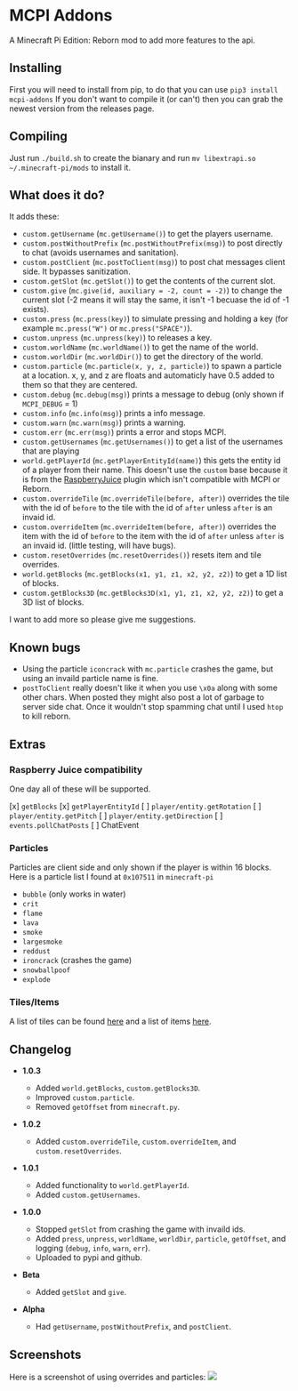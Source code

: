 # MCPI Addons

A Minecraft Pi Edition: Reborn mod to add more features to the api.

## Installing

First you will need to install from pip, to do that you can use `pip3 install mcpi-addons`
If you don't want to compile it (or can't) then you can grab the newest version from the releases page.

## Compiling

Just run `./build.sh` to create the bianary and run `mv libextrapi.so ~/.minecraft-pi/mods` to install it.

## What does it do?

It adds these:

- `custom.getUsername` (`mc.getUsername()`) to get the players username.
- `custom.postWithoutPrefix` (`mc.postWithoutPrefix(msg)`) to post directly to chat (avoids usernames and sanitation).
- `custom.postClient` (`mc.postToClient(msg)`) to post chat messages client side. It bypasses sanitization.
- `custom.getSlot` (`mc.getSlot()`) to get the contents of the current slot.
- `custom.give` (`mc.give(id, auxiliary = -2, count = -2)`) to change the current slot (-2 means it will stay the same, it isn't -1 becuase the id of -1 exists).
- `custom.press` (`mc.press(key)`) to simulate pressing and holding a key (for example `mc.press("W")` or `mc.press("SPACE")`).
- `custom.unpress` (`mc.unpress(key)`) to releases a key.
- `custom.worldName` (`mc.worldName()`) to get the name of the world.
- `custom.worldDir` (`mc.worldDir()`) to get the directory of the world.
- `custom.particle` (`mc.particle(x, y, z, particle)`) to spawn a particle at a location. x, y, and z are floats and automaticly have 0.5 added to them so that they are centered.
- `custom.debug` (`mc.debug(msg)`) prints a message to debug (only shown if `MCPI_DEBUG` = 1)
- `custom.info` (`mc.info(msg)`) prints a info message.
- `custom.warn` (`mc.warn(msg)`) prints a warning.
- `custom.err` (`mc.err(msg)`) prints a error and stops MCPI.
- `custom.getUsernames` (`mc.getUsernames()`) to get a list of the usernames that are playing
- `world.getPlayerId` (`mc.getPlayerEntityId(name)`) this gets the entity id of a player from their name. This doesn't use the `custom` base because it is from the [RaspberryJuice](https://www.spigotmc.org/resources/raspberryjuice.22724/) plugin which isn't compatible with MCPI or Reborn.
- `custom.overrideTile` (`mc.overrideTile(before, after)`) overrides the tile with the id of `before` to the tile with the id of `after` unless `after` is an invaid id.
- `custom.overrideItem` (`mc.overrideItem(before, after)`) overrides the item with the id of `before` to the item with the id of `after` unless `after` is an invaid id. (little testing, will have bugs).
- `custom.resetOverrides` (`mc.resetOverrides()`) resets item and tile overrides.
- `world.getBlocks` (`mc.getBlocks(x1, y1, z1, x2, y2, z2)`) to get a 1D list of blocks.
- `custom.getBlocks3D` (`mc.getBlocks3D(x1, y1, z1, x2, y2, z2)`) to get a 3D list of blocks.

I want to add more so please give me suggestions.

## Known bugs

- Using the particle `iconcrack` with `mc.particle` crashes the game, but using an invaild particle name is fine.
- `postToClient` really doesn't like it when you use `\x0a` along with some other chars. When posted they might also post a lot of garbage to server side chat. Once it wouldn't stop spamming chat until I used `htop` to kill reborn.

## Extras

### Raspberry Juice compatibility
One day all of these will be supported.

[x] `getBlocks`
[x] `getPlayerEntityId`
[ ] `player/entity.getRotation`
[ ] `player/entity.getPitch`
[ ] `player/entity.getDirection`
[ ] `events.pollChatPosts`
[ ] ChatEvent


### Particles

Particles are client side and only shown if the player is within 16 blocks.
Here is a particle list I found at `0x107511` in `minecraft-pi`
- `bubble` (only works in water)
- `crit`
- `flame`
- `lava`
- `smoke`
- `largesmoke`
- `reddust`
- `ironcrack` (crashes the game)
- `snowballpoof`
- `explode`

### Tiles/Items

A list of tiles can be found [here](https://wiki.mcpirevival.tk/wiki/Minecraft:_Pi_Edition_Complete_Block_List) and a list of items [here](https://wiki.mcpirevival.tk/wiki/Minecraft:_Pi_Edition_Complete_Item_List).

## Changelog

- **1.0.3**
  - Added `world.getBlocks`, `custom.getBlocks3D`.
  - Improved `custom.particle`.
  - Removed `getOffset` from `minecraft.py`.

- **1.0.2**
  - Added `custom.overrideTile`, `custom.overrideItem`, and `custom.resetOverrides`.

- **1.0.1**
  - Added functionality to `world.getPlayerId`.
  - Added `custom.getUsernames`.

- **1.0.0**
  - Stopped `getSlot` from crashing the game with invaild ids.
  - Added `press`, `unpress`, `worldName`, `worldDir`, `particle`, `getOffset`, and logging (`debug`, `info`, `warn`, `err`).
  - Uploaded to pypi and github.

- **Beta**
  - Added `getSlot` and `give`.

- **Alpha**
  - Had `getUsername`, `postWithoutPrefix`, and `postClient`.

## Screenshots

Here is a screenshot of using overrides and particles:
![ ](https://i.imgur.com/I8d8I0G_d.webp?maxwidth=760&fidelity=grand)